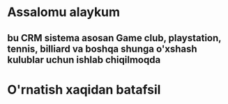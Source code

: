 # Assalomu alaykum
## bu CRM sistema asosan Game club, playstation, tennis, billiard va boshqa shunga o'xshash kulublar uchun ishlab chiqilmoqda

# O'rnatish xaqidan batafsil